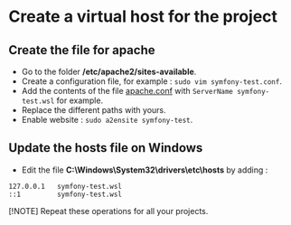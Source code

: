 # Create a virtual host for the project

## Create the file for apache

- Go to the folder **/etc/apache2/sites-available**.
- Create a configuration file, for example : `sudo vim symfony-test.conf`.
- Add the contents of the file [apache.conf](../../docker/apache.conf) with `ServerName symfony-test.wsl` for example.
- Replace the different paths with yours.
- Enable website : `sudo a2ensite symfony-test`.

## Update the hosts file on Windows

- Edit the file **C:\Windows\System32\drivers\etc\hosts** by adding :
```
127.0.0.1 	symfony-test.wsl
::1 		symfony-test.wsl
```

[!NOTE]
Repeat these operations for all your projects.

